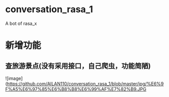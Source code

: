 # conversation_rasa_1
A bot of rasa_x 

# 新增功能
## 查旅游景点(没有采用接口，自己爬虫，功能简陋)
![image](https://github.com/AILAN110/conversation_rasa_1/blob/master/jpg/%E6%9F%A5%E6%97%85%E6%B8%B8%E6%99%AF%E7%82%B9.JPG
